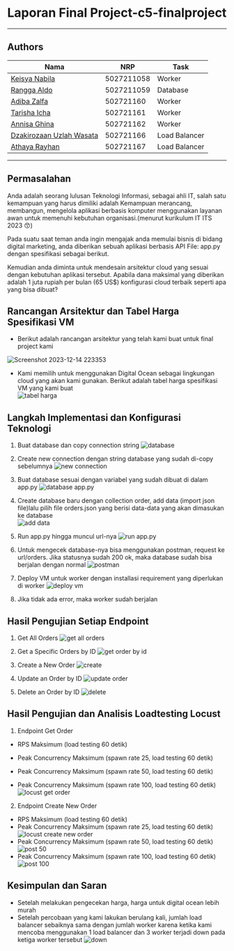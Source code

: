 # Laporan Final Project-c5-finalproject

---
## Authors

| Nama                                                | NRP        | Task |
| --------------------------------------------------- | ---------- | ---------- | 
| [Keisya Nabila](https://www.github.com/keisyanabila) | 5027211058 | Worker |
| [Rangga Aldo](https://www.github.com/ranggaaldosas) | 5027211059 | Database |
| [Adiba Zalfa](https://www.github.com/dibazalfa)   | 502721160 | Worker |
| [Tarisha Icha](https://www.github.com/tarishaicha)   | 502721161 | Worker |
| [Annisa Ghina](https://www.github.com/anisaghinasalsabila)   | 502721162 | Worker |
| [Dzakirozaan Uzlah Wasata](https://www.github.com/dibazalfa)   | 502721166 | Load Balancer |
| [Athaya Rayhan](https://www.github.com/reyhanqb)   | 502721167 | Load Balancer |

---
## Permasalahan
Anda adalah seorang lulusan Teknologi Informasi, sebagai ahli IT, salah satu kemampuan yang harus dimiliki adalah Kemampuan merancang, membangun, mengelola aplikasi berbasis komputer menggunakan layanan awan untuk memenuhi kebutuhan organisasi.(menurut kurikulum IT ITS 2023 😙)

Pada suatu saat teman anda ingin mengajak anda memulai bisnis di bidang digital marketing, anda diberikan sebuah aplikasi berbasis API File: app.py dengan spesifikasi sebagai berikut.

Kemudian anda diminta untuk mendesain arsitektur cloud yang sesuai dengan kebutuhan aplikasi tersebut. Apabila dana maksimal yang diberikan adalah 1 juta rupiah per bulan (65 US$) konfigurasi cloud terbaik seperti apa yang bisa dibuat?

## Rancangan Arsitektur dan Tabel Harga Spesifikasi VM
- Berikut adalah rancangan arsitektur yang telah kami buat untuk final project kami
  
![Screenshot 2023-12-14 223353](https://github.com/anisaghinasalsabila/pemrograman-integratif/assets/71119774/4147a39c-5371-4680-9815-163c89d4eb86)
- Kami memilih untuk menggunakan Digital Ocean sebagai lingkungan cloud yang akan kami gunakan. Berikut adalah tabel harga spesifikasi VM yang kami buat <br>
![tabel harga]()

## Langkah Implementasi dan Konfigurasi Teknologi
1. Buat database dan copy connection string
![database]()

2. Create new connection dengan string database yang sudah di-copy sebelumnya
![new connection]()

3. Buat database sesuai dengan variabel yang sudah dibuat di dalam app.py
![database app.py]()

4. Create database baru dengan collection order, add data (import json file)lalu pilih file orders.json yang berisi data-data yang akan dimasukan ke database<br>
![add data]()

5. Run app.py hingga muncul url-nya
![run app.py]()

6. Untuk mengecek database-nya bisa menggunakan postman, request ke url/orders. Jika statusnya sudah 200 ok, maka database sudah bisa berjalan dengan normal
![postman]()

7. Deploy VM untuk worker dengan installasi requirement yang diperlukan di worker
![deploy vm]()

8. Jika tidak ada error, maka worker sudah berjalan

## Hasil Pengujian Setiap Endpoint
1. Get All Orders
![get all orders]()

2. Get a Specific Orders by ID
![get order by id]()

3. Create a New Order
![create]()

4. Update an Order by ID
![update order]()

5. Delete an Order by ID
![delete]()

## Hasil Pengujian dan Analisis Loadtesting Locust
1. Endpoint Get Order
- RPS Maksimum (load testing 60 detik)
- Peak Concurrency Maksimum (spawn rate 25, load testing 60 detik)

- Peak Concurrency Maksimum (spawn rate 50, load testing 60 detik)

- Peak Concurrency Maksimum (spawn rate 100, load testing 60 detik)
![locust get order]()

2. Endpoint Create New Order
- RPS Maksimum (load testing 60 detik)
- Peak Concurrency Maksimum (spawn rate 25, load testing 60 detik)
![locust create new order]()
- Peak Concurrency Maksimum (spawn rate 50, load testing 60 detik)
![post 50]()
- Peak Concurrency Maksimum (spawn rate 100, load testing 60 detik)
![post 100]()

## Kesimpulan dan Saran
- Setelah melakukan pengecekan harga, harga untuk digital ocean lebih murah
- Setelah percobaan yang kami lakukan berulang kali, jumlah load balancer sebaiknya sama dengan jumlah worker karena ketika kami mencoba menggunakan 1 load balancer dan 3 worker terjadi down pada ketiga worker tersebut
![down]()
